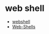 # web shell

* [webshell](https://github.com/tennc/webshell)
* [Web-Shells](https://github.com/TheBinitGhimire/Web-Shells)
